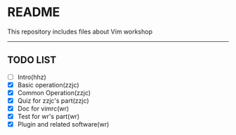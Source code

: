 # README

This repository includes files about Vim workshop

---

## TODO LIST

- [ ] Intro(hhz)
- [x] Basic operation(zzjc)
- [x] Common Operation(zzjc)
- [x] Quiz for zzjc's part(zzjc)
- [x] Doc for vimrc(wr)
- [x] Test for wr's part(wr)
- [x] Plugin and related software(wr)

<!-- Old version -->

<!-- - [ ] Cheat sheet for the basic operation(<!--  Sign up for the work here )-->
<!-- - [ ] A vimrc template (without plugin)
- [ ] A vimrc template (with plugin)
- [ ] Tutorial for the common operation
- [ ] neovim、supervim、lunarvim、emacs
- [ ] Material for the ranger/lf，sloyek，vimari/vimium
Add missing part here -->
